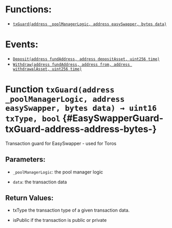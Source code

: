 

# Functions:
- [`txGuard(address _poolManagerLogic, address easySwapper, bytes data)`](#EasySwapperGuard-txGuard-address-address-bytes-)

# Events:
- [`Deposit(address fundAddress, address depositAsset, uint256 time)`](#EasySwapperGuard-Deposit-address-address-uint256-)
- [`Withdraw(address fundAddress, address from, address withdrawalAsset, uint256 time)`](#EasySwapperGuard-Withdraw-address-address-address-uint256-)


# Function `txGuard(address _poolManagerLogic, address easySwapper, bytes data) → uint16 txType, bool` {#EasySwapperGuard-txGuard-address-address-bytes-}
Transaction guard for EasySwapper - used for Toros


## Parameters:
- `_poolManagerLogic`: the pool manager logic

- `data`: the transaction data


## Return Values:
- txType the transaction type of a given transaction data.

- isPublic if the transaction is public or private


